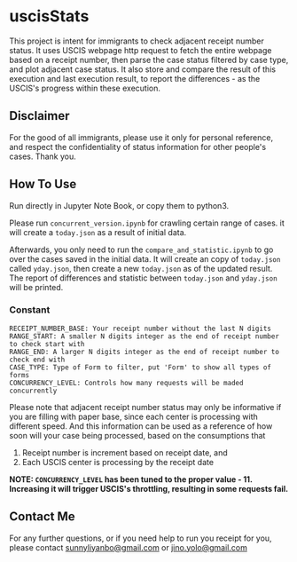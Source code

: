 # uscisStats

This project is intent for immigrants to check adjacent receipt number status. It uses USCIS webpage http request to fetch the entire webpage based on a receipt number, then parse the case status filtered by case type, and plot adjacent case status. It also store and compare the result of this execution and last execution result, to report the differences - as the USCIS's progress within these execution.

## Disclaimer
For the good of all immigrants, please use it only for personal reference, and respect the confidentiality of status information for other people's cases. Thank you.

## How To Use
Run directly in Jupyter Note Book, or copy them to python3. 

Please run `concurrent_version.ipynb` for crawling certain range of cases. it will create a `today.json` as a result of initial data. 

Afterwards, you only need to run the `compare_and_statistic.ipynb` to go over the cases saved in the initial data. It will create an copy of `today.json` called `yday.json`, then create a new `today.json` as of the updated result. The report of differences and statistic between `today.json` and `yday.json` will be printed. 

### Constant
```
RECEIPT_NUMBER_BASE: Your receipt number without the last N digits
RANGE_START: A smaller N digits integer as the end of receipt number to check start with
RANGE_END: A larger N digits integer as the end of receipt number to check end with
CASE_TYPE: Type of Form to filter, put 'Form' to show all types of forms
CONCURRENCY_LEVEL: Controls how many requests will be maded concurrently
```

Please note that adjacent receipt number status may only be informative if you are filling with paper base, since each center is processing with different speed. And this information can be used as a reference of how soon will your case being processed, based on the consumptions that
1) Receipt number is increment based on receipt date, and 
2) Each USCIS center is processing by the receipt date

**NOTE: `CONCURRENCY_LEVEL` has been tuned to the proper value - 11. Increasing it will trigger USCIS's throttling, resulting in some requests fail.**


## Contact Me
For any further questions, or if you need help to run you receipt for you, please contact sunnyliyanbo@gmail.com or jino.yolo@gmail.com
